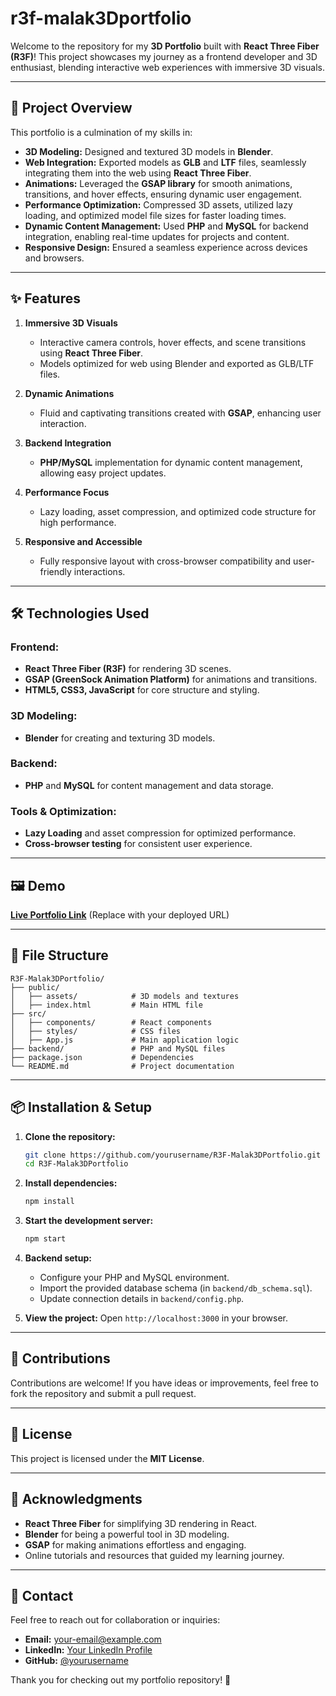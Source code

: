 # r3f-malak3Dportfolio
 

Welcome to the repository for my **3D Portfolio** built with **React Three Fiber (R3F)**! This project showcases my journey as a frontend developer and 3D enthusiast, blending interactive web experiences with immersive 3D visuals.

---

## 🚀 Project Overview

This portfolio is a culmination of my skills in:
- **3D Modeling:** Designed and textured 3D models in **Blender**.
- **Web Integration:** Exported models as **GLB** and **LTF** files, seamlessly integrating them into the web using **React Three Fiber**.
- **Animations:** Leveraged the **GSAP library** for smooth animations, transitions, and hover effects, ensuring dynamic user engagement.
- **Performance Optimization:** Compressed 3D assets, utilized lazy loading, and optimized model file sizes for faster loading times.
- **Dynamic Content Management:** Used **PHP** and **MySQL** for backend integration, enabling real-time updates for projects and content.
- **Responsive Design:** Ensured a seamless experience across devices and browsers.

---

## ✨ Features

1. **Immersive 3D Visuals**
   - Interactive camera controls, hover effects, and scene transitions using **React Three Fiber**.
   - Models optimized for web using Blender and exported as GLB/LTF files.

2. **Dynamic Animations**
   - Fluid and captivating transitions created with **GSAP**, enhancing user interaction.

3. **Backend Integration**
   - **PHP/MySQL** implementation for dynamic content management, allowing easy project updates.

4. **Performance Focus**
   - Lazy loading, asset compression, and optimized code structure for high performance.

5. **Responsive and Accessible**
   - Fully responsive layout with cross-browser compatibility and user-friendly interactions.

---

## 🛠️ Technologies Used

### Frontend:
- **React Three Fiber (R3F)** for rendering 3D scenes.
- **GSAP (GreenSock Animation Platform)** for animations and transitions.
- **HTML5, CSS3, JavaScript** for core structure and styling.

### 3D Modeling:
- **Blender** for creating and texturing 3D models.

### Backend:
- **PHP** and **MySQL** for content management and data storage.

### Tools & Optimization:
- **Lazy Loading** and asset compression for optimized performance.
- **Cross-browser testing** for consistent user experience.

---

## 🖼️ Demo

[**Live Portfolio Link**](#) (Replace with your deployed URL)

---

## 📂 File Structure

```
R3F-Malak3DPortfolio/
├── public/
│   ├── assets/            # 3D models and textures
│   ├── index.html         # Main HTML file
├── src/
│   ├── components/        # React components
│   ├── styles/            # CSS files
│   ├── App.js             # Main application logic
├── backend/               # PHP and MySQL files
├── package.json           # Dependencies
└── README.md              # Project documentation
```

---

## 📦 Installation & Setup

1. **Clone the repository:**
   ```bash
   git clone https://github.com/yourusername/R3F-Malak3DPortfolio.git
   cd R3F-Malak3DPortfolio
   ```

2. **Install dependencies:**
   ```bash
   npm install
   ```

3. **Start the development server:**
   ```bash
   npm start
   ```

4. **Backend setup:**
   - Configure your PHP and MySQL environment.
   - Import the provided database schema (in `backend/db_schema.sql`).
   - Update connection details in `backend/config.php`.

5. **View the project:**
   Open `http://localhost:3000` in your browser.

---

## 🧩 Contributions

Contributions are welcome! If you have ideas or improvements, feel free to fork the repository and submit a pull request.

---

## 📝 License

This project is licensed under the **MIT License**.

---

## 🙌 Acknowledgments

- **React Three Fiber** for simplifying 3D rendering in React.
- **Blender** for being a powerful tool in 3D modeling.
- **GSAP** for making animations effortless and engaging.
- Online tutorials and resources that guided my learning journey.

---

## 📧 Contact

Feel free to reach out for collaboration or inquiries:
- **Email:** your-email@example.com
- **LinkedIn:** [Your LinkedIn Profile](#)
- **GitHub:** [@yourusername](https://github.com/yourusername)

Thank you for checking out my portfolio repository! 🚀
